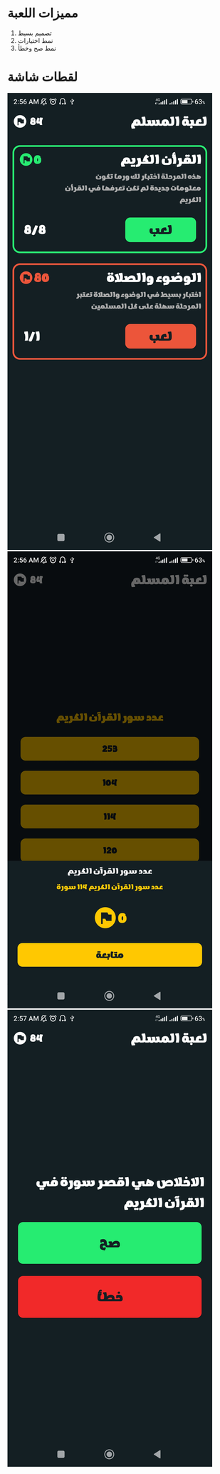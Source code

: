 

# مميزات اللعبة
1. تصميم بسيط
2. نمط اختيارات
3. نمط صح وخطأ

# لقطات شاشة
![ScreenShot](https://raw.githubusercontent.com/adeb01/MuslimGame/main/Screenshots/Screenshot_2023-01-09-02-56-44-652_com.next39.muslimgame.jpg)
![ScreenShot](https://raw.githubusercontent.com/adeb01/MuslimGame/main/Screenshots/Screenshot_2023-01-09-02-56-52-446_com.next39.muslimgame.jpg)
![ScreenShot](https://raw.githubusercontent.com/adeb01/MuslimGame/main/Screenshots/Screenshot_2023-01-09-02-57-08-722_com.next39.muslimgame.jpg)
